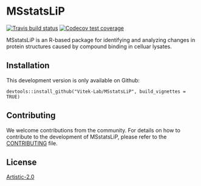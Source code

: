 # MSstatsLiP

<!-- badges: start -->
[![Travis build status](https://travis-ci.org/Vitek-Lab/MSstatsLiP.svg?branch=master)](https://travis-ci.org/Vitek-Lab/MSstatsLiP)
[![Codecov test coverage](https://codecov.io/gh/Vitek-Lab/MSstatsLiP/branch/master/graph/badge.svg)](https://codecov.io/gh/Vitek-Lab/MSstatsLiP?branch=master)
<!-- badges: end -->

MSstatsLiP is an R-based package for identifying and analyzing changes in protein structures caused by compound binding in celluar lysates.

## Installation 

This development version is only available on Github:

```
devtools::install_github("Vitek-Lab/MSstatsLiP", build_vignettes = TRUE)
```

## Contributing

We welcome contributions from the community. For details on how to contribute to the
development of MSstatsLiP, please refer to the [CONTRIBUTING](https://github.com/Vitek-Lab/MSstatsLiP/blob/master/.github/CONTRIBUTING.md) file.

## License

[Artistic-2.0](https://opensource.org/licenses/Artistic-2.0)
